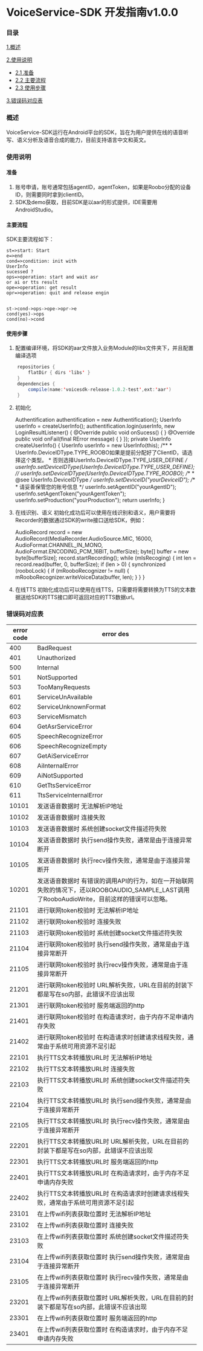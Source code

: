 VoiceService-SDK 开发指南v1.0.0
==

### 目录

[1.概述](#概述)

[2.使用说明](#使用说明)
* [2.1 准备](#准备)
* [2.2 主要流程](#主要流程)
* [2.3 使用步骤](#使用步骤)

[3.错误码对应表](#错误码对应表)

### 概述
VoiceService-SDK运行在Android平台的SDK，旨在为用户提供在线的语音听写、语义分析及语音合成的能力，目前支持语言中文和英文。

### 使用说明
#### 准备
 1. 账号申请，账号通常包括agentID，agentToken，如果是Roobo分配的设备ID，则需要同时拿到clientID。
 2. SDK及demo获取，目前SDK是以aar的形式提供，IDE需要用AndroidStudio。
#### 主要流程
SDK主要流程如下：

```flow
st=>start: Start
e=>end
cond=>condition: init with 
UserInfo 
sucessed ?
ops=>operation: start and wait asr 
or ai or tts result
ope=>operation: get result
opr=>operation: quit and release engin


st->cond->ops->ope->opr->e
cond(yes)->ops
cond(no)->cond
```

#### 使用步骤
1. 配置编译环境，将SDK的aar文件放入业务Module的libs文件夹下，并且配置编译选项
``` java
    repositories {
        flatDir { dirs 'libs' }
    }
    dependencies {
        compile(name:'voicesdk-release-1.0.2-test',ext:'aar')
    }
```
2. 初始化
    
    Authentification authentification = new Authentification();
	UserInfo userInfo = createUserInfo();
    authentification.login(userInfo, new LoginResultListener() {
            @Override
            public void onSucess() {
            }
            @Override
            public void onFail(final RError message) {
            }
    });
    private UserInfo createUserInfo() {
        UserInfo userInfo = new UserInfo(this);
        /**
         * UserInfo.DeviceIDType.TYPE_ROOBO如果是提前分配好了ClientID，请选择这个类型。
         * 否则选择UserInfo.DeviceIDType.TYPE_USER_DEFINE
         */
        userInfo.setDeviceIDType(UserInfo.DeviceIDType.TYPE_USER_DEFINE);
        //        userInfo.setDeviceIDType(UserInfo.DeviceIDType.TYPE_ROOBO);
        /**
         * @see UserInfo.DeviceIDType
         */
        userInfo.setDeviceID("yourDeviceID");
        /**
         * 请妥善保管您的账号信息
         */
        userInfo.setAgentID("yourAgentID");
        userInfo.setAgentToken("yourAgentToken");
        userInfo.setProduction("yourProduction");
        return userInfo;
    }

3. 在线识别、语义
初始化成功后可以使用在线识别和语义，用户需要将Recorder的数据通过SDK的write接口送给SDK，例如：
    
    AudioRecord record = new AudioRecord(MediaRecorder.AudioSource.MIC, 16000,
        AudioFormat.CHANNEL_IN_MONO, AudioFormat.ENCODING_PCM_16BIT, bufferSize);
    byte[] buffer = new byte[bufferSize];
    record.startRecording();
    while (mIsRecoging) {
        int len = record.read(buffer, 0, bufferSize);
        if (len > 0) {
        synchronized (rooboLock) {
            if (mRooboRecognizer != null) {
                mRooboRecognizer.writeVoiceData(buffer, len);
            }
        }
    }

4. 在线TTS
初始化成功后可以使用在线TTS，只需要将需要转换为TTS的文本数据送给SDK的TTS接口即可返回对应的TTS数据url。

### 错误码对应表

error code | error des
------------ | ---------------------------------------------------------------
400 | BadRequest
401 | Unauthorized
500 | Internal
501 | NotSupported
503 | TooManyRequests
601 | ServiceUnAvailable
602 | ServiceUnknownFormat
603 | ServiceMismatch
604 | GetAsrServiceError
605 | SpeechRecognizeError
606 | SpeechRecognizeEmpty
607 | GetAiServiceError
608 | AiInternalError
609 | AiNotSupported
610 | GetTtsServiceError
611 | TtsServiceInternalError
10101 | 发送语音数据时 无法解析IP地址
10102 | 发送语音数据时 连接失败
10103 | 发送语音数据时 系统创建socket文件描述符失败
10104 | 发送语音数据时 执行send操作失败，通常是由于连接异常断开
10105 | 发送语音数据时 执行recv操作失败，通常是由于连接异常断开
10201 | 发送语音数据时 有错误的调用API的行为，如在一开始联网失败的情况下，还以ROOBOAUDIO_SAMPLE_LAST调用了RooboAudioWrite，目前这样的错误可以忽略。
21101 | 进行联网token校验时 无法解析IP地址
21102 | 进行联网token校验时 连接失败
21103 | 进行联网token校验时 系统创建socket文件描述符失败
21104 | 进行联网token校验时 执行send操作失败，通常是由于连接异常断开
21105 | 进行联网token校验时 执行recv操作失败，通常是由于连接异常断开
21201 | 进行联网token校验时 URL解析失败，URL在目前的封装下都是写在so内部，此错误不应该出现
21301 | 进行联网token校验时 服务端返回的http | body大小超出了8K的限制
21401 | 进行联网token校验时 在构造请求时，由于内存不足申请内存失败
21402 | 进行联网token校验时 在构造请求时创建请求线程失败，通常由于系统可用资源不足引起
22101 | 执行TTS文本转播放URL时 无法解析IP地址
22102 | 执行TTS文本转播放URL时 连接失败
22103 | 执行TTS文本转播放URL时 系统创建socket文件描述符失败
22104 | 执行TTS文本转播放URL时 执行send操作失败，通常是由于连接异常断开
22105 | 执行TTS文本转播放URL时 执行recv操作失败，通常是由于连接异常断开
22201 | 执行TTS文本转播放URL时 URL解析失败，URL在目前的封装下都是写在so内部，此错误不应该出现
22301 | 执行TTS文本转播放URL时 服务端返回的http | body大小超出了8K的限制
22401 | 执行TTS文本转播放URL时 在构造请求时，由于内存不足申请内存失败
22402 | 执行TTS文本转播放URL时 在构造请求时创建请求线程失败，通常由于系统可用资源不足引起
23101 | 在上传wifi列表获取位置时 无法解析IP地址
23102 | 在上传wifi列表获取位置时 连接失败
23103 | 在上传wifi列表获取位置时 系统创建socket文件描述符失败
23104 | 在上传wifi列表获取位置时 执行send操作失败，通常是由于连接异常断开
23105 | 在上传wifi列表获取位置时 执行recv操作失败，通常是由于连接异常断开
23201 | 在上传wifi列表获取位置时 URL解析失败，URL在目前的封装下都是写在so内部，此错误不应该出现
23301 | 在上传wifi列表获取位置时 服务端返回的http | body大小超出了8K的限制
23401 | 在上传wifi列表获取位置时 在构造请求时，由于内存不足申请内存失败

